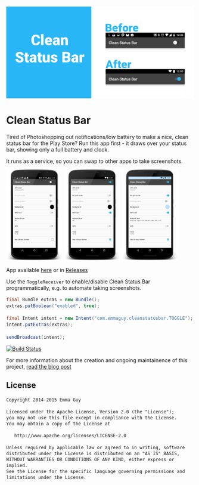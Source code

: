 ![banner](images/banner_before_after.png)

Clean Status Bar
=================================

Tired of Photoshopping out notifications/low battery to make a nice, clean status bar for the Play Store? Run this app first - it draws over your status bar, showing only a full battery and clock.

It runs as a service, so you can swap to other apps to take screenshots.

<img src="images/before.png" width="30%" />
<img src="images/after.png" width="30%" />
<img src="images/m-light.png" width="30%" />

App available [here](https://play.google.com/store/apps/details?id=com.emmaguy.cleanstatusbar) or in [Releases](https://github.com/emmaguy/clean-status-bar/releases)

Use the `ToggleReceiver` to enable/disable Clean Status Bar programmatically, e.g. to automate taking screenshots.

```java
final Bundle extras = new Bundle();
extras.putBoolean("enabled", true);

final Intent intent = new Intent("com.emmaguy.cleanstatusbar.TOGGLE");
intent.putExtras(extras);

sendBroadcast(intent);
```

[![Build Status](https://travis-ci.org/emmaguy/clean-status-bar.png)](https://travis-ci.org/emmaguy/clean-status-bar)

For more information about the creation and ongoing maintainence of this project, [read the blog post](https://medium.com/@emmaguy/death-to-ugly-android-screenshots-48ea071d912e)

License
--------

    Copyright 2014-2015 Emma Guy

    Licensed under the Apache License, Version 2.0 (the "License");
    you may not use this file except in compliance with the License.
    You may obtain a copy of the License at

       http://www.apache.org/licenses/LICENSE-2.0

    Unless required by applicable law or agreed to in writing, software
    distributed under the License is distributed on an "AS IS" BASIS,
    WITHOUT WARRANTIES OR CONDITIONS OF ANY KIND, either express or implied.
    See the License for the specific language governing permissions and
    limitations under the License.
